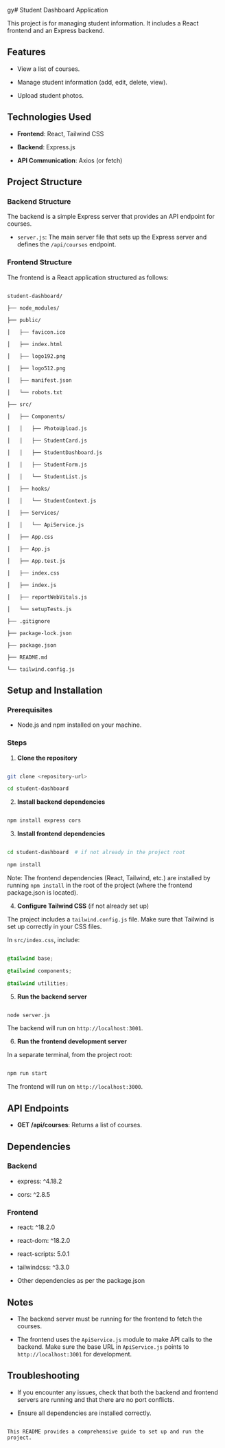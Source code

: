 gy# Student Dashboard Application

This project is for managing student information. It includes a React frontend and an Express backend.

## Features

- View a list of courses.

- Manage student information (add, edit, delete, view).

- Upload student photos.

## Technologies Used

- **Frontend**: React, Tailwind CSS

- **Backend**: Express.js

- **API Communication**: Axios (or fetch)

## Project Structure

### Backend Structure

The backend is a simple Express server that provides an API endpoint for courses.

- `server.js`: The main server file that sets up the Express server and defines the `/api/courses` endpoint.

### Frontend Structure

The frontend is a React application structured as follows:

```

student-dashboard/

├── node_modules/

├── public/

│   ├── favicon.ico

│   ├── index.html

│   ├── logo192.png

│   ├── logo512.png

│   ├── manifest.json

│   └── robots.txt

├── src/

│   ├── Components/

│   │   ├── PhotoUpload.js

│   │   ├── StudentCard.js

│   │   ├── StudentDashboard.js

│   │   ├── StudentForm.js

│   │   └── StudentList.js

│   ├── hooks/

│   │   └── StudentContext.js

│   ├── Services/

│   │   └── ApiService.js

│   ├── App.css

│   ├── App.js

│   ├── App.test.js

│   ├── index.css

│   ├── index.js

│   ├── reportWebVitals.js

│   └── setupTests.js

├── .gitignore

├── package-lock.json

├── package.json

├── README.md

└── tailwind.config.js

```

## Setup and Installation

### Prerequisites

- Node.js and npm installed on your machine.

### Steps

1. **Clone the repository**

```bash

git clone <repository-url>

cd student-dashboard

```

2. **Install backend dependencies**

```bash

npm install express cors

```

3. **Install frontend dependencies**

```bash

cd student-dashboard  # if not already in the project root

npm install

```

Note: The frontend dependencies (React, Tailwind, etc.) are installed by running `npm install` in the root of the project (where the frontend package.json is located).

4. **Configure Tailwind CSS** (if not already set up)

The project includes a `tailwind.config.js` file. Make sure that Tailwind is set up correctly in your CSS files.

In `src/index.css`, include:

```css

@tailwind base;

@tailwind components;

@tailwind utilities;

```

5. **Run the backend server**

```bash

node server.js

```

The backend will run on `http://localhost:3001`.

6. **Run the frontend development server**

In a separate terminal, from the project root:

```bash

npm run start

```

The frontend will run on `http://localhost:3000`.

## API Endpoints

- **GET /api/courses**: Returns a list of courses.

## Dependencies

### Backend

- express: ^4.18.2

- cors: ^2.8.5

### Frontend

- react: ^18.2.0

- react-dom: ^18.2.0

- react-scripts: 5.0.1

- tailwindcss: ^3.3.0

- Other dependencies as per the package.json

## Notes

- The backend server must be running for the frontend to fetch the courses.

- The frontend uses the `ApiService.js` module to make API calls to the backend. Make sure the base URL in `ApiService.js` points to `http://localhost:3001` for development.

## Troubleshooting

- If you encounter any issues, check that both the backend and frontend servers are running and that there are no port conflicts.

- Ensure all dependencies are installed correctly.

```

This README provides a comprehensive guide to set up and run the project. 